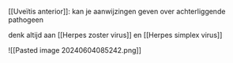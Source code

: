 [[Uveïtis anterior]]: kan je aanwijzingen geven over achterliggende pathogeen

denk altijd aan [[Herpes zoster virus]] en [[Herpes simplex virus]]

![[Pasted image 20240604085242.png]]
